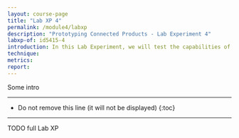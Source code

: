 ```yaml
---
layout: course-page
title: "Lab XP 4"
permalink: /module4/labxp
description: "Prototyping Connected Products - Lab Experiment 4"
labxp-of: id5415-4
introduction: In this Lab Experiment, we will test the capabilities of a network.
technique:
metrics:
report:
---
```


Some intro

---

* Do not remove this line (it will not be displayed)
{:toc}

---

TODO full Lab XP